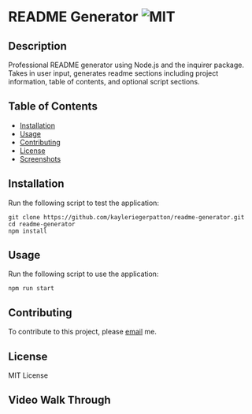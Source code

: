# README Generator ![MIT](https://img.shields.io/static/v1?label=MIT&message=License&color=blueviolet)

## Description

Professional README generator using Node.js and the inquirer package. Takes in user input, generates readme sections including project information, table of contents, and optional script sections.

## Table of Contents

- [Installation](#installation)
- [Usage](#usage)
- [Contributing](#contributing)
- [License](#license)
- [Screenshots](#screenshots)

## Installation

Run the following script to test the application:

```
git clone https://github.com/kayleriegerpatton/readme-generator.git
cd readme-generator
npm install
```

## Usage

Run the following script to use the application:

```
npm run start
```

## Contributing

To contribute to this project, please [email](mailto:kayle.patton22@gmail.com) me.

## License

MIT License

## Video Walk Through
